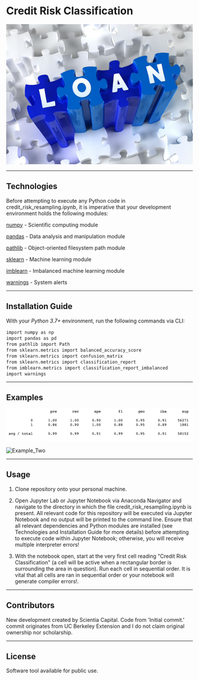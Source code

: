 # Credit Risk Classification

![Credit_Risk_Classification](https://github.com/ScientiaCapital/Credit-Risk-Classification/blob/main/Images/loan1.jpeg)

---

## Technologies

Before attempting to execute any Python code in credit_risk_resampling.ipynb, it is imperative that your development environment holds the following modules:

[numpy](https://numpy.org/) - Scientific computing module

[pandas](https://pandas.pydata.org/pandas-docs/stable/) - Data analysis and manipulation module

[pathlib](https://docs.python.org/3/library/pathlib.html) - Object-oriented filesystem path module

[sklearn](https://sklearn.org/) - Machine learning module

[imblearn](https://pypi.org/project/imblearn/) - Imbalanced machine learning module

[warnings](https://docs.python.org/3/library/warnings.html) - System alerts

---

## Installation Guide

With your _Python 3.7+_ environment, run the following commands via CLI:

```
import numpy as np
import pandas as pd
from pathlib import Path
from sklearn.metrics import balanced_accuracy_score
from sklearn.metrics import confusion_matrix
from sklearn.metrics import classification_report
from imblearn.metrics import classification_report_imbalanced
import warnings
```

---

## Examples

![Example_One](https://github.com/ScientiaCapital/Credit-Risk-Classification/blob/main/Images/Screen%20Shot%202021-06-03%20at%2010.31.46%20AM.png)

![Example_Two]()

---

## Usage

1.  Clone repository onto your personal machine.

2.  Open Jupyter Lab or Jupyter Notebook via Anaconda Navigator and navigate to the directory in which the file credit_risk_resampling.ipynb is present. All relevant code for this repository will be executed via Jupyter Notebook and no output will be printed to the command line. Ensure that all relevant dependencies and Python modules are installed (see Technologies and Installation Guide for more details) before attempting to execute code within Jupyter Notebook; otherwise, you will receive multiple interpreter errors!

3.  With the notebook open, start at the very first cell reading "Credit Risk Classification" (a cell will be active when a rectangular border is surrounding the area in question). Run each cell in sequential order. It is vital that all cells are ran in sequential order or your notebook will generate compiler errors!.
---

## Contributors

New development created by Scientia Capital. Code from 'Initial commit.' commit originates from UC Berkeley Extension and I do not claim original ownership nor scholarship.

---

## License

Software tool available for public use. 
